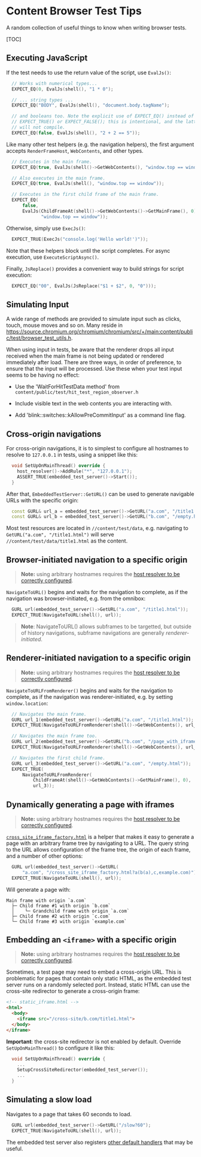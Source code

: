 # Content Browser Test Tips

A random collection of useful things to know when writing browser tests.

[TOC]

## Executing JavaScript

If the test needs to use the return value of the script, use `EvalJs()`:

```c++
  // Works with numerical types...
  EXPECT_EQ(0, EvalJs(shell(), "1 * 0");

  // ... string types ...
  EXPECT_EQ("BODY", EvalJs(shell(), "document.body.tagName");

  // and booleans too. Note the explicit use of EXPECT_EQ() instead of
  // EXPECT_TRUE() or EXPECT_FALSE(); this is intentional, and the latter
  // will not compile.
  EXPECT_EQ(false, EvalJs(shell(), "2 + 2 == 5"));
```

Like many other test helpers (e.g. the navigation helpers), the first argument
accepts `RenderFrameHost`, `WebContents`, and other types.

```c++
  // Executes in the main frame.
  EXPECT_EQ(true, EvalJs(shell()->GetWebContents(), "window.top == window"));

  // Also executes in the main frame.
  EXPECT_EQ(true, EvalJs(shell(), "window.top == window"));

  // Executes in the first child frame of the main frame.
  EXPECT_EQ(
      false,
      EvalJs(ChildFrameAt(shell()->GetWebContents()->GetMainFrame(), 0),
             "window.top == window"));
```

Otherwise, simply use `ExecJs()`:

```c++
  EXPECT_TRUE(ExecJs("console.log('Hello world!')"));
```

Note that these helpers block until the script completes. For async
execution, use `ExecuteScriptAsync()`.

Finally, `JsReplace()` provides a convenient way to build strings for script
execution:

```c++
  EXPECT_EQ("00", EvalJs(JsReplace("$1 + $2", 0, "0")));
```

## Simulating Input

A wide range of methods are provided to simulate input such as clicks, touch,
mouse moves and so on. Many reside in
https://source.chromium.org/chromium/chromium/src/+/main:content/public/test/browser_test_utils.h.

When using input in tests, be aware that the renderer drops all input
received when the main frame is not being updated or rendered immediately
after load. There are three ways, in order of preference, to ensure that
the input will be processed. Use these when your test input seems to be having
no effect:

* Use the 'WaitForHitTestData method' from
  `content/public/test/hit_test_region_observer.h`

* Include visible text in the web contents you are interacting with.

* Add 'blink::switches::kAllowPreCommitInput' as a command line flag.

## Cross-origin navigations

For cross-origin navigations, it is to simplest to configure all hostnames to
resolve to `127.0.0.1` in tests, using a snippet like this:

```c++
  void SetUpOnMainThread() override {
    host_resolver()->AddRule("*", "127.0.0.1");
    ASSERT_TRUE(embedded_test_server()->Start());
  }
```

After that, `EmbeddedTestServer::GetURL()` can be used to generate navigable
URLs with the specific origin:

```c++
  const GURL& url_a = embedded_test_server()->GetURL("a.com", "/title1.html");
  const GURL& url_b = embedded_test_server()->GetURL("b.com", "/empty.html");
```

Most test resources are located in `//content/test/data`, e.g. navigating to
`GetURL("a.com", "/title1.html")` will serve `//content/test/data/title1.html`
as the content.

## Browser-initiated navigation to a specific origin

> **Note:** using arbitrary hostnames requires the [host resolver to
> be correctly configured][host-resolver-config].

`NavigateToURL()` begins and waits for the navigation to complete, as if the
navigation was browser-initiated, e.g. from the omnibox:

```c++
  GURL url(embedded_test_server()->GetURL("a.com", "/title1.html"));
  EXPECT_TRUE(NavigateToURL(shell(), url));
```

> **Note**: NavigateToURL() allows subframes to be targetted, but outside of history
> navigations, subframe navigations are generally _renderer-initiated_.

## Renderer-initiated navigation to a specific origin

> **Note:** using arbitrary hostnames requires the [host resolver to
> be correctly configured][host-resolver-config].

`NavigateToURLFromRenderer()` begins and waits for the navigation to complete,
as if the navigation was renderer-initiated, e.g. by setting `window.location`:

```c++
  // Navigates the main frame.
  GURL url_1(embedded_test_server()->GetURL("a.com", "/title1.html"));
  EXPECT_TRUE(NavigateToURLFromRenderer(shell()->GetWebContents(), url_1));

  // Navigates the main frame too.
  GURL url_2(embedded_test_server()->GetURL("b.com", "/page_with_iframe.html"));
  EXPECT_TRUE(NavigateToURLFromRenderer(shell()->GetWebContents(), url_2));

  // Navigates the first child frame.
  GURL url_3(embedded_test_server()->GetURL("a.com", "/empty.html"));
  EXPECT_TRUE(
      NavigateToURLFromRenderer(
          ChildFrameAt(shell()->GetWebContents()->GetMainFrame(), 0),
          url_3));
```

## Dynamically generating a page with iframes

> **Note:** using arbitrary hostnames requires the [host resolver to
> be correctly configured][host-resolver-config].

[`cross_site_iframe_factory.html`][cross-site-iframe-factory] is a helper that
makes it easy to generate a page with an arbitrary frame tree by navigating to
a URL. The query string to the URL allows configuration of the frame tree, the
origin of each frame, and a number of other options:

```c++
  GURL url(embedded_test_server()->GetURL(
      "a.com", "/cross_site_iframe_factory.html?a(b(a),c,example.com)"));
  EXPECT_TRUE(NavigateToURL(shell(), url));
```

Will generate a page with:

```
Main frame with origin `a.com`
  ├─ Child frame #1 with origin `b.com`
  │    └─ Grandchild frame with origin `a.com`
  ├─ Child frame #2 with origin `c.com`
  └─ Child frame #3 with origin `example.com`
```

## Embedding an `<iframe>` with a specific origin

> **Note:** using arbitrary hostnames requires the [host resolver to
> be correctly configured][host-resolver-config].

Sometimes, a test page may need to embed a cross-origin URL. This is
problematic for pages that contain only static HTML, as the embedded test
server runs on a randomly selected port. Instead, static HTML can use the
cross-site redirector to generate a cross-origin frame:

```html
<!-- static_iframe.html -->
<html>
  <body>
    <iframe src="/cross-site/b.com/title1.html">
  </body>
</iframe>
```

**Important**: the cross-site redirector is not enabled by default.
Override `SetUpOnMainThread()` to configure it like this:

```c++
  void SetUpOnMainThread() override {
    ...
    SetupCrossSiteRedirector(embedded_test_server());
    ...
  }
```


## Simulating a slow load

Navigates to a page that takes 60 seconds to load.

```c++
  GURL url(embedded_test_server()->GetURL("/slow?60");
  EXPECT_TRUE(NavigateToURL(shell(), url));
```

The embedded test server also registers [other default
handlers][test-server-default-handlers] that may be useful.

[host-resolver-config]: README.md#Cross_origin-navigations
[cross-site-iframe-factory]: https://source.chromium.org/chromium/chromium/src/+/main:content/test/data/cross_site_iframe_factory.html
[test-server-default-handlers]: https://source.chromium.org/chromium/chromium/src/+/main:net/test/embedded_test_server/default_handlers.cc
